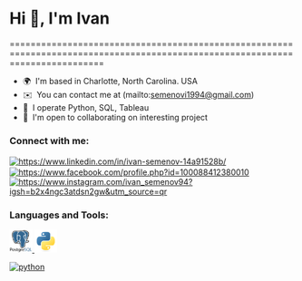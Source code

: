 <h1 align="left">Hi 👋, I'm Ivan</h1>
==============================================================================================================================

*   🌍  I'm based in Charlotte, North Carolina. USA
*   ✉️  You can contact me at (mailto:semenovi1994@gmail.com)
*   🧠  I operate Python, SQL, Tableau
*   🤝  I'm open to collaborating on interesting project

<h3 align="left">Connect with me:</h3>
<p align="left">
<a href="https://linkedin.com/in/https://www.linkedin.com/in/ivan-semenov-14a91528b/" target="blank"><img align="center" src="https://raw.githubusercontent.com/rahuldkjain/github-profile-readme-generator/master/src/images/icons/Social/linked-in-alt.svg" alt="https://www.linkedin.com/in/ivan-semenov-14a91528b/" height="30" width="40" /></a>
<a href="https://fb.com/https://www.facebook.com/profile.php?id=100088412380010" target="blank"><img align="center" src="https://raw.githubusercontent.com/rahuldkjain/github-profile-readme-generator/master/src/images/icons/Social/facebook.svg" alt="https://www.facebook.com/profile.php?id=100088412380010" height="30" width="40" /></a>
<a href="https://instagram.com/https://www.instagram.com/ivan_semenov94?igsh=b2x4ngc3atdsn2gw&utm_source=qr" target="blank"><img align="center" src="https://raw.githubusercontent.com/rahuldkjain/github-profile-readme-generator/master/src/images/icons/Social/instagram.svg" alt="https://www.instagram.com/ivan_semenov94?igsh=b2x4ngc3atdsn2gw&utm_source=qr" height="30" width="40" /></a>
</p>

<h3 align="left">Languages and Tools:</h3>
<p align="left"> <a href="https://www.postgresql.org" target="_blank" rel="noreferrer"> <img src="https://raw.githubusercontent.com/devicons/devicon/master/icons/postgresql/postgresql-original-wordmark.svg" alt="postgresql" width="40" height="40"/> </a> <a href="https://www.python.org" target="_blank" rel="noreferrer"> <img src="https://raw.githubusercontent.com/devicons/devicon/master/icons/python/python-original.svg" alt="python" width="40" height="40"/> </a> </p> </a> <a href="https://www.tableau.com/" target="_blank" rel="noreferrer"> <img src="https://cdnl.tblsft.com/sites/default/files/pages/tableau_cmyk_2015.png" alt="python" width="40" height="40"/> </a> </p> 

